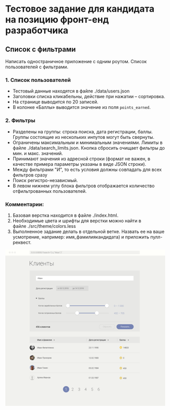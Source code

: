 # Тестовое задание для кандидата на позицию фронт-енд разработчика

## Список с фильтрами

Написать одностраничное приложение с одним роутом.
Список пользователей с фильтрами.

### 1. Список пользователей
- Тестовый данные находятся в файле ./data/users.json
- Заголовки списка кликабельны, действие при нажатии – сортировка.
- На странице выводится по 20 записей.
- В колонке «Баллы» выводится значение из поля `points_earned`.

### 2. Фильтры
- Разделены на группы: строка поиска, дата регистрации, баллы. Группы состоящие из нескольких инпутов могут быть свернуты.
- Ограничены максимальным и минимальным значениями. Лимиты в файле ./data/search_limits.json. Кнопка сбросить очищает фильтры до мин. и макс. значений.
- Принимают значения из адресной строки (формат не важен, в качестве примера параметры указаны в виде JSON строки).
- Между фильтрами "И", то есть условия должны совпадать для всех фильтров сразу
- Поиск регистро-независмый. 
- В левом нижнем углу блока фильтров отображается количество отфильтрованных пользователей.

### Комментарии:
1. Базовая верстка находится в файле ./index.html.
2. Необходимые цвета и шрифты для верстки можно найти в файле ./src/theme/colors.less
3. Выполненное задание делать в отдельной ветке. Назвать ее на ваше усмотрение, например: имя_фамилиякандидата) и приложить пулл-реквест.

![Список с фильтрами](./data/test_design_expanded.png)
